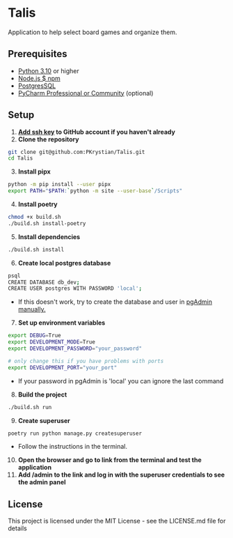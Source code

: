 # Talis

Application to help select board games and organize them.

## Prerequisites

- [Python 3.10](https://www.python.org/downloads/) or higher
- [Node.js $ npm](https://nodejs.org/en/download/package-manager/current)
- [PostgresSQL](https://www.postgresql.org/download/)
- [PyCharm Professional or Community](https://www.jetbrains.com/pycharm/download/) (optional)

## Setup

1. **[Add ssh key](https://docs.github.com/en/github/authenticating-to-github/connecting-to-github-with-ssh) to GitHub account if you haven't already**
2. **Clone the repository**
```bash
git clone git@github.com:PKrystian/Talis.git
cd Talis
```

3. **Install pipx**
```bash
python -m pip install --user pipx
export PATH="$PATH:`python -m site --user-base`/Scripts"
```

4. **Install poetry**
```bash
chmod +x build.sh
./build.sh install-poetry
```

5. **Install dependencies**
```bash
./build.sh install
```

6. **Create local postgres database**
    
```bash
psql
CREATE DATABASE db_dev;
CREATE USER postgres WITH PASSWORD 'local';
```
- If this doesn't work, try to create the database and user in [pgAdmin manually.](https://www.youtube.com/watch?v=IugEHi_5kMA)

7. **Set up environment variables**

```bash
export DEBUG=True
export DEVELOPMENT_MODE=True
export DEVELOPMENT_PASSWORD="your_password"

# only change this if you have problems with ports
export DEVELOPMENT_PORT="your_port"
```
- If your password in pgAdmin is 'local' you can ignore the last command

8. **Build the project**
```bash
./build.sh run
```

9. **Create superuser**
```bash
poetry run python manage.py createsuperuser
```

- Follow the instructions in the terminal.

10. **Open the browser and go to link from the terminal and test the application**
11. **Add /admin to the link and log in with the superuser credentials to see the admin panel**

## License

This project is licensed under the MIT License - see the LICENSE.md file for details